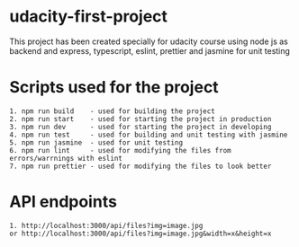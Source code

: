 # udacity-first-project

This project has been created specially for udacity course using node js as backend and express, typescript, eslint, prettier and jasmine for unit testing

# Scripts used for the project

    1. npm run build    - used for building the project
    2. npm run start    - used for starting the project in production
    3. npm run dev      - used for starting the project in developing
    4. npm run test     - used for building and unit testing with jasmine
    5. npm run jasmine  - used for unit testing
    6. npm run lint     - used for modifying the files from errors/warrnings with eslint
    7. npm run prettier - used for modifying the files to look better

# API endpoints

    1. http://localhost:3000/api/files?img=image.jpg
    or http://localhost:3000/api/files?img=image.jpg&width=x&height=x
